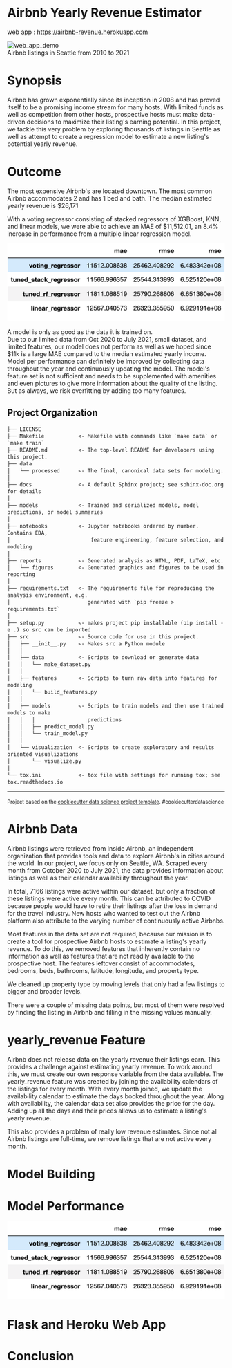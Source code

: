 Airbnb Yearly Revenue Estimator
==============================
web app : https://airbnb-revenue.herokuapp.com

![web_app_demo](reports/figures/web_app_demo.gif "web_app_demo")\
Airbnb listings in Seattle from 2010 to 2021

# Synopsis
Airbnb has grown exponentially since its inception in 2008 and has proved
itself to be a promising income stream for many hosts. With limited funds as
well as competition from other hosts, prospective hosts must make data-driven
decisions to maximize their listing's earning potential. In this project, we
tackle this very problem by exploring thousands of listings in Seattle as well
as attempt to create a regression model to estimate a new listing's potential
yearly revenue.

# Outcome

The most expensive Airbnb's are located downtown. The most common Airbnb
accommodates 2 and has 1 bed and bath. The median estimated yearly revenue is
$26,171

With a voting regressor consisting of stacked regressors of XGBoost, KNN, and
linear models, we were able to achieve an MAE of $11,512.01, an 8.4% increase
in performance from a multiple linear regression model. 

![model_comparison](reports/figures/model_comparison.png "model_comparison")

A model is only as good as the data it is trained on.\
Due to our limited data from Oct 2020 to July 2021, small dataset, and limited
features, our model does not perform as well as we hoped since $11k is a large
MAE compared to the median estimated yearly income. Model per performance can
definitely be improved by collecting data throughout the year and continuously
updating the model. The model's feature set is not sufficient and needs to be
supplemented with amenities and even pictures to give more information about
the quality of the listing. But as always, we risk overfitting by adding too
many features.

Project Organization
------------

    ├── LICENSE
    ├── Makefile           <- Makefile with commands like `make data` or `make train`
    ├── README.md          <- The top-level README for developers using this project.
    ├── data
    │   └── processed      <- The final, canonical data sets for modeling.
    │
    ├── docs               <- A default Sphinx project; see sphinx-doc.org for details
    │
    ├── models             <- Trained and serialized models, model predictions, or model summaries
    │
    ├── notebooks          <- Jupyter notebooks ordered by number. Contains EDA,
    │                          feature engineering, feature selection, and modeling
    │
    ├── reports            <- Generated analysis as HTML, PDF, LaTeX, etc.
    │   └── figures        <- Generated graphics and figures to be used in reporting
    │
    ├── requirements.txt   <- The requirements file for reproducing the analysis environment, e.g.
    │                         generated with `pip freeze > requirements.txt`
    │
    ├── setup.py           <- makes project pip installable (pip install -e .) so src can be imported
    ├── src                <- Source code for use in this project.
    │   ├── __init__.py    <- Makes src a Python module
    │   │
    │   ├── data           <- Scripts to download or generate data
    │   │   └── make_dataset.py
    │   │
    │   ├── features       <- Scripts to turn raw data into features for modeling
    │   │   └── build_features.py
    │   │
    │   ├── models         <- Scripts to train models and then use trained models to make
    │   │   │                 predictions
    │   │   ├── predict_model.py
    │   │   └── train_model.py
    │   │
    │   └── visualization  <- Scripts to create exploratory and results oriented visualizations
    │       └── visualize.py
    │
    └── tox.ini            <- tox file with settings for running tox; see tox.readthedocs.io


--------

<p><small>Project based on the <a target="_blank" href="https://drivendata.github.io/cookiecutter-data-science/">cookiecutter data science project template</a>. #cookiecutterdatascience</small></p>

# Airbnb Data

Airbnb listings were retrieved from Inside Airbnb, an independent organization that provides tools and data to explore
Airbnb's in cities around the world. In our project, we focus only on Seattle, WA. Scraped every month from October 2020
to July 2021, the data provides information about listings as well as their calendar availability throughout the year.

In total, 7166 listings were active within our dataset, but only a fraction of these listings were active every month.
This can be attributed to COVID because people would have to retire their listings after the loss in demand for the
travel industry. New hosts who wanted to test out the Airbnb platform also attribute to the varying number of
continuously active Airbnbs.

Most features in the data set are not required, because our mission is to create a tool for prospective Airbnb hosts to
estimate a listing's yearly revenue. To do this, we removed features that inherently contain no information as well as
features that are not readily available to the prospective host. The features leftover consist of accommodates,
bedrooms, beds, bathrooms, latitude, longitude, and property type.

We cleaned up property type by moving levels that only had a few listings to bigger and broader levels.

There were a couple of missing data points, but most of them were resolved by finding the listing in Airbnb and filling
in the missing values manually.


# yearly_revenue Feature

Airbnb does not release data on the yearly revenue their listings earn. This provides a challenge against estimating
yearly revenue. To work around this, we must create our own response variable from the data available.
The yearly_revenue feature was created by joining the availability calendars of the listings for every month. With every
month joined, we update the availability calendar to estimate the days booked throughout the year. Along with
availability, the calendar data set also provides the price for the day. Adding up all the days and their prices allows
us to estimate a listing's yearly revenue. 

This also provides a problem of really low revenue estimates. Since not all
Airbnb listings are full-time, we remove listings that are not active every
month.

# Model Building

# Model Performance

![model_comparison](reports/figures/model_comparison.png "model_comparison")

# Flask and Heroku Web App



# Conclusion


